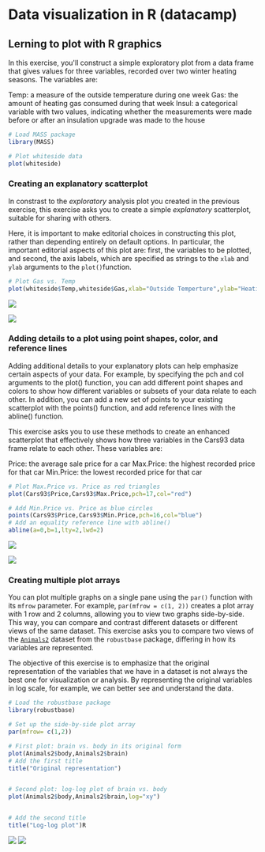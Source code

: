 

# Data visualization in R (datacamp)

## Lerning to plot with R graphics

In this exercise, you'll construct a simple exploratory plot from a data frame that gives values for three variables, recorded over two winter heating seasons. The variables are:

Temp: a measure of the outside temperature during one week
Gas: the amount of heating gas consumed during that week
Insul: a categorical variable with two values, indicating whether the measurements were made before or after an insulation upgrade was made to the house

```R
# Load MASS package
library(MASS)

# Plot whiteside data
plot(whiteside)
```

### Creating an explanatory scatterplot

In constrast to the *exploratory* analysis plot you created in the previous exercise, this exercise asks you to create a simple *explanatory* scatterplot, suitable for sharing with others.

Here, it is important to make editorial choices in constructing this plot, rather than depending entirely on default options. In particular, the important editorial aspects of this plot are: first, the variables to be plotted, and second, the axis labels, which are specified as strings to the `xlab` and `ylab` arguments to the `plot()`function.

```R
# Plot Gas vs. Temp
plot(whiteside$Temp,whiteside$Gas,xlab="Outside Temperture",ylab="Heating gas consumption")
```

![](https://github.com/alffajardo/datavisualzation/blob/master/scatterplot1.png)

![](/home/alfonso/Documentos/github/datavisualzation/scatterplot1.png)



### Adding details to a plot using point shapes, color, and reference lines

Adding additional details to your explanatory plots can help emphasize certain aspects of your data. For example, by specifying the pch and col arguments to the plot() function, you can add different point shapes and colors to show how different variables or subsets of your data relate to each other. In addition, you can add a new set of points to your existing scatterplot with the points() function, and add reference lines with the abline() function.

This exercise asks you to use these methods to create an enhanced scatterplot that effectively shows how three variables in the Cars93 data frame relate to each other. These variables are:

Price: the average sale price for a car
Max.Price: the highest recorded price for that car
Min.Price: the lowest recorded price for that car

```R
# Plot Max.Price vs. Price as red triangles
plot(Cars93$Price,Cars93$Max.Price,pch=17,col="red")

# Add Min.Price vs. Price as blue circles
points(Cars93$Price,Cars93$Min.Price,pch=16,col="blue")
# Add an equality reference line with abline()
abline(a=0,b=1,lty=2,lwd=2)
```

![](https://github.com/alffajardo/datavisualzation/blob/master/scatterplot2.png)



![](/home/alfonso/Documentos/github/datavisualzation/scatterplot2.png)

### Creating multiple plot arrays

You can plot multiple graphs on a single pane using the `par()` function with its `mfrow` parameter. For example, `par(mfrow = c(1, 2))` creates a plot array with 1 row and 2 columns, allowing you to view two graphs side-by-side. This way, you can compare and contrast different datasets or different views of the same dataset. This exercise asks you to compare two views of the [`Animals2`](https://www.rdocumentation.org/packages/robustbase/topics/Animals2) dataset from the `robustbase` package, differing in how its variables are represented.

The objective of this exercise is to emphasize that the original representation of the variables that we have in a dataset is not always the best one for visualization or analysis. By representing the original variables in log scale, for example, we can better see and understand the data.

```R
# Load the robustbase package
library(robustbase)

# Set up the side-by-side plot array
par(mfrow= c(1,2))

# First plot: brain vs. body in its original form
plot(Animals2$body,Animals2$brain)
# Add the first title
title("Original representation")


# Second plot: log-log plot of brain vs. body
plot(Animals2$body,Animals2$brain,log="xy")


# Add the second title
title("Log-log plot")R
```

![](/home/alfonso/Documentos/github/datavisualzation/par.png)
![](https://github.com/alffajardo/datavisualzation/blob/master/par.png)

